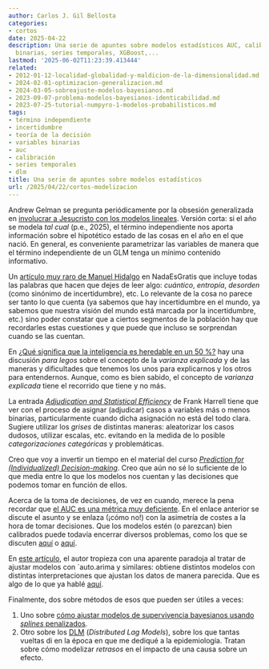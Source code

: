 ```yaml
---
author: Carlos J. Gil Bellosta
categories:
- cortos
date: 2025-04-22
description: Una serie de apuntes sobre modelos estadísticos AUC, calibración, variables
  binarias, series temporales, XGBoost,...
lastmod: '2025-06-02T11:23:39.413444'
related:
- 2012-01-12-localidad-globalidad-y-maldicion-de-la-dimensionalidad.md
- 2024-02-01-optimizacion-generalizacion.md
- 2024-03-05-sobreajuste-modelos-bayesianos.md
- 2023-09-07-problema-modelos-bayesianos-identicabilidad.md
- 2023-07-25-tutorial-numpyro-1-modelos-probabilisticos.md
tags:
- término independiente
- incertidumbre
- teoría de la decisión
- variables binarias
- auc
- calibración
- series temporales
- dlm
title: Una serie de apuntes sobre modelos estadísticos
url: /2025/04/22/cortos-modelizacion
---
```


Andrew Gelman se pregunta periódicamente por la obsesión generalizada en [involucrar a Jesucristo con los modelos lineales](https://statmodeling.stat.columbia.edu/2025/03/11/what-does-jesus-have-to-do-with-linear-regression/). Versión corta: si el año se modela _tal cual_ (p.e., 2025), el término independiente nos aporta información sobre el hipotético estado de las cosas en el año en el que nació. En general, es conveniente parametrizar las variables de manera que el término independiente de un GLM tenga un mínimo contenido informativo.

Un [artículo muy raro de Manuel Hidalgo](https://nadaesgratis.es/manu-hidalgo/el-desorden-en-la-economia-medir-y-actuar-en-un-contexto-de-incertidumbre) en NadaEsGratis que incluye todas las palabras que hacen que dejes de leer algo: _cuántico_, _entropía_, _desorden_ (como sinónimo de incertidumbre), etc. Lo relevante de la cosa no parece ser tanto lo que cuenta (ya sabemos que hay incertidumbre en el mundo, ya sabemos que nuestra visión del mundo está marcada por la incertidumbre, etc.) sino poder constatar que a ciertos segmentos de la población hay que recordarles estas cuestiones y que puede que incluso se sorprendan cuando se las cuentan.

En [¿Qué significa que la inteligencia es heredable en un 50 %?](https://derechomercantilespana.blogspot.com/2025/01/que-significa-que-la-inteligencia-es.html) hay una discusión _para legos_ sobre el concepto de la _varianza explicada_ y de las maneras y dificultades que tenemos los unos para explicarnos y los otros para entendernos. Aunque, como es bien sabido, el concepto de _varianza explicada_ tiene el recorrido que tiene y no más.

La entrada [_Adjudication and Statistical Efficiency_](https://www.fharrell.com/post/pdx/) de Frank Harrell tiene que ver con el proceso de asignar (adjudicar) casos a variables más o menos binarias, particularmente cuando dicha asignación no está del todo clara. Sugiere utilizar los _grises_ de distintas maneras: aleatorizar los casos dudosos, utilizar escalas, etc. evitando en la medida de lo posible _categorizaciones categóricas_ y problemáticas.

Creo que voy a invertir un tiempo en el material del curso [_Prediction for (Individualized) Decision-making_](https://archive.is/gXf9X). Creo que aún no sé lo suficiente de lo que media entre lo que los modelos nos cuentan y las decisiones que podemos tomar en función de ellos.

Acerca de la toma de decisiones, de vez en cuando, merece la pena recordar que [el AUC es una métrica muy deficiente](https://www.elderresearch.com/blog/auc-a-fatally-flawed-model-metric/). En el enlace anterior se discute el asunto y se enlaza (¡cómo no!) con la asimetría de costes a la hora de tomar decisiones. Que los modelos estén (o parezcan) bien calibrados puede todavía encerrar diversos problemas, como los que se discuten
[aquí](https://statmodeling.stat.columbia.edu/2024/11/01/calibration-is-sometimes-sufficient-for-trusting-predictions-what-does-this-tell-us-when-human-experts-use-model-predictions/) o
[aquí](https://statmodeling.stat.columbia.edu/2024/08/14/when-is-calibration-enough/).

En [este artículo](https://rworks.dev/posts/arima-note/), el autor tropieza con una aparente paradoja al tratar de ajustar modelos con `auto.arima y similares: obtiene distintos modelos con distintas interpretaciones que ajustan los datos de manera parecida. Que es algo de lo que ya hablé [aquí](/2025/04/10/diversidad-explicaciones/).

Finalmente, dos sobre métodos de esos que pueden ser útiles a veces:
1. Uno sobre [cómo ajustar modelos de supervivencia bayesianos usando _splines_ penalizados](https://www.rdatagen.net/post/2025-03-04-a-bayesian-proportional-hazards-model-with-splines/).
1. Otro sobre los [DLM](https://medium.com/@kylejones_47003/distributed-lag-models-in-dynamic-model-time-series-ba66e3d1432a) (_Distributed Lag Models_), sobre los que tantas vueltas di en la época en que me dediqué a la epidemiología. Tratan sobre cómo modelizar _retrasos_ en el impacto de una causa sobre un efecto.
